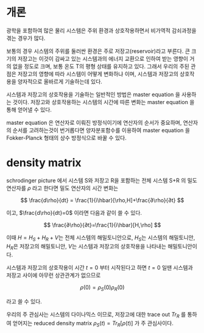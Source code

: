 # 개론

광학을 포함하여 많은 물리 시스템은 주위 환경과 상호작용하면서 비가역적 감쇠과정을 겪는 경우가 많다. 

보통의 경우 시스템의 주위를 둘러싼 환경은 주로 저장고(reservoir)라고 부른다. 큰 크기의 저장고는 이것이 감싸고 있는 시스템과의 에너지 교환으로 인하여 받는 영향이 거의 없을 정도로 크며, 보통 온도 T의 평형 상태를 유지하고 있다. 그래서 우리의 주된 관점은 저장고의 영향에 따라 시스템이 어떻게 변화하냐 이며, 시스템과 저장고의 상호작용을 양자적으로 올바르게 기술하는데 있다.

시스템과 저장고의 상호작용을 기술하는 일반적인 방법은 master equation 을 사용하는 것이다. 저장고와 상호작용하는 시스템의 시간에 따른 변화는 master equation 을 통해 얻어낼 수 있다. 

master equation 은 연산자로 이뤄진 방정식이기에 연산자의 순서가 중요하며, 연산자의 순서를 고려하는것이 번거롭다면 양자분포함수를 이용하여 master equation 을 Fokker-Planck 형태의 상수 방정식으로 바꿀 수 있다.

# density matrix

schrodinger picture 에서 시스템 S와 저장고 R을 포함하는 전체 시스템 S+R 의 밀도 연산자를 $\rho$ 라고 한다면 밀도 연산자의 시간 변화는

$$
\frac{d\rho}{dt} = \frac{1}{i\hbar}[\rho,H]+\frac{∂\rho}{∂t}
$$

이고, $\frac{d\rho}{dt}=0$ 이라면 다음과 같이 쓸 수 있다. 


$$
\frac{∂\rho}{∂t}=\frac{1}{i\hbar}[H,\rho]
$$

이때 $H=H_S +H_R +V$는 전체 시스템의 해밀토니안으로, $H_S$는 시스템의 해밀토니안, $H_R$은 저장고의 해밀토니안, $V$는 시스템과 저장고의 상호작용을 나타내는 해밀토니안이다.

시스템과 저장고의 상호작용이 시간 $t=0$ 부터 시작된다고 하면 $t=0$ 일땐 시스템과 저장고 사이에 아무런 상관관계가 없으므로 

$$
\rho(0)= \rho_S(0)\rho_R(0)
$$

라고 쓸 수 있다. 

우리의 주 관심사는 시스템의 다이나믹스 이므로, 저장고에 대한 trace out $Tr_R$ 를 통하여 얻어지는 reduced density matrix $\rho_S(t)=Tr_R[\rho(t)]$ 가 주 관심사이다.